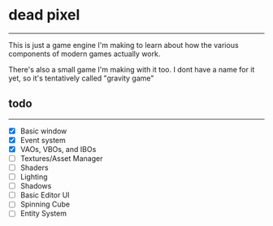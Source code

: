 # dead pixel
---
This is just a game engine I'm making to learn about how the various 
components of modern games actually work.

There's also a small game I'm making with it too. I dont have a name
for it yet, so it's tentatively called "gravity game"

## todo
---
- [X] Basic window
- [X] Event system
- [X] VAOs, VBOs, and IBOs
- [ ] Textures/Asset Manager
- [ ] Shaders
- [ ] Lighting
- [ ] Shadows
- [ ] Basic Editor UI
- [ ] Spinning Cube
- [ ] Entity System
